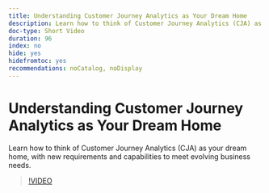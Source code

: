 ```yaml
---
title: Understanding Customer Journey Analytics as Your Dream Home
description: Learn how to think of Customer Journey Analytics (CJA) as your dream home, with new requirements and capabilities to meet evolving business needs.
doc-type: Short Video
duration: 96
index: no
hide: yes
hidefromtoc: yes
recommendations: noCatalog, noDisplay
---
```


# Understanding Customer Journey Analytics as Your Dream Home

Learn how to think of Customer Journey Analytics (CJA) as your dream home, with new requirements and capabilities to meet evolving business needs.

<!-- 62_S113_3442460_95_understanding-customer-journey-analytics-as-your-dream-home -->
>[!VIDEO](https://video.tv.adobe.com/v/3458327/?learn=on&enablevpops=true)
